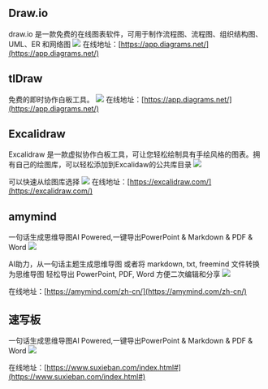 ## Draw.io
draw.io 是一款免费的在线图表软件，可用于制作流程图、流程图、组织结构图、UML、ER 和网络图
![](https://foruda.gitee.com/images/1724217319559532249/10ccaca6_8031453.jpeg)
在线地址：[https://app.diagrams.net/](https://app.diagrams.net/)

## tlDraw
免费的即时协作白板工具。
![](https://foruda.gitee.com/images/1724218567480294040/66086619_8031453.jpeg)
在线地址：[https://app.diagrams.net/](https://app.diagrams.net/)


## Excalidraw
Excalidraw 是一款虚拟协作白板工具，可让您轻松绘制具有手绘风格的图表。拥有自己的绘图库，可以轻松添加到Excalidaw的公共库目录
![](https://foruda.gitee.com/images/1724216542375017194/dd1e2b02_8031453.jpeg)

可以快速从绘图库选择
![](https://foruda.gitee.com/images/1724216560179121610/7f00df70_8031453.jpeg)
 在线地址：[https://excalidraw.com/](https://excalidraw.com/)


 ## amymind
 一句话生成思维导图AI Powered,一键导出PowerPoint & Markdown & PDF & Word
![](https://foruda.gitee.com/images/1724219410930555814/d445e7fd_8031453.jpeg)

AI助力，从一句话主题生成思维导图
或者将 markdown, txt, freemind 文件转换为思维导图
轻松导出 PowerPoint, PDF, Word 方便二次编辑和分享
![](https://foruda.gitee.com/images/1724219437348959919/84974eae_8031453.jpeg)

在线地址：[https://amymind.com/zh-cn/](https://amymind.com/zh-cn/)

 ## 速写板
 一句话生成思维导图AI Powered,一键导出PowerPoint & Markdown & PDF & Word
![](https://foruda.gitee.com/images/1724220381567394408/c0a7e919_8031453.jpeg)


在线地址：[https://www.suxieban.com/index.html#](https://www.suxieban.com/index.html#)